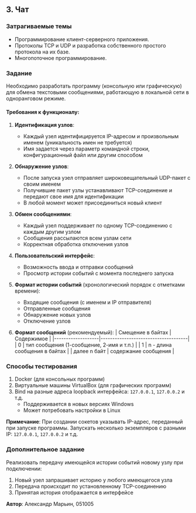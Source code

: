 ## 3. Чат

### Затрагиваемые темы
- Программирование клиент-серверного приложения.
- Протоколы TCP и UDP и разработка собственного простого протокола на их базе.
- Многопоточное программирование.

### Задание
Необходимо разработать программу (консольную или графическую) для обмена текстовыми сообщениями, работающую в локальной сети в одноранговом режиме.

#### Требования к функционалу:
1. **Идентификация узлов**:
   - Каждый узел идентифицируется IP-адресом и произвольным именем (уникальность имен не требуется)
   - Имя задается через параметр командной строки, конфигурационный файл или другим способом

2. **Обнаружение узлов**:
   - После запуска узел отправляет широковещательный UDP-пакет с своим именем
   - Получившие пакет узлы устанавливают TCP-соединение и передают свое имя для идентификации
   - В любой момент может присоединиться новый клиент

3. **Обмен сообщениями**:
   - Каждый узел поддерживает по одному TCP-соединению с каждым другим узлом
   - Сообщения рассылаются всем узлам сети
   - Корректная обработка отключения узлов

4. **Пользовательский интерфейс**:
   - Возможность ввода и отправки сообщений
   - Просмотр истории событий с момента последнего запуска

5. **Формат истории событий** (хронологический порядок с отметками времени):
   - Входящие сообщения (с именем и IP отправителя)
   - Отправленные сообщения
   - Обнаружение новых узлов
   - Отключение узлов

6. **Формат сообщений** (рекомендуемый):
   | Смещение в байтах | Содержимое                          |
   |-------------------|-------------------------------------|
   | 0                 | тип сообщения (1-сообщение, 2-имя и т.п.) |
   | 1                 | n - длина сообщения в байтах         |
   | далее n байт      | содержание сообщения                |

### Способы тестирования
1. Docker (для консольных программ)
2. Виртуальные машины VirtualBox (для графических программ)
3. Bind на разные адреса loopback интерфейса: `127.0.0.1`, `127.0.0.2` и т.д.
   - Поддерживается в новых версиях Windows
   - Может потребовать настройки в Linux

**Примечание**: При создании сокетов указывать IP-адрес, переданный при запуске программы. Запускать несколько экземпляров с разными IP: `127.0.0.1`, `127.0.0.2` и т.д.

### Дополнительное задание
Реализовать передачу имеющейся истории событий новому узлу при подключении:
1. Новый узел запрашивает историю у любого имеющегося узла
2. Передача происходит по установленному TCP-соединению
3. Принятая история отображается в интерфейсе

**Автор**: Александр Марьин, 051005